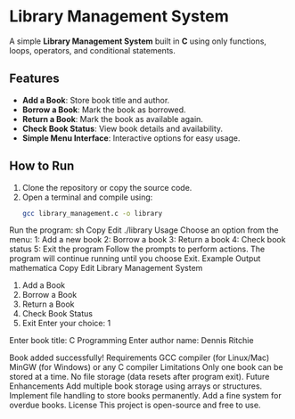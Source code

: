 # Library Management System

A simple **Library Management System** built in **C** using only functions, loops, operators, and conditional statements.

## Features
- **Add a Book**: Store book title and author.
- **Borrow a Book**: Mark the book as borrowed.
- **Return a Book**: Mark the book as available again.
- **Check Book Status**: View book details and availability.
- **Simple Menu Interface**: Interactive options for easy usage.

## How to Run
1. Clone the repository or copy the source code.
2. Open a terminal and compile using:
   ```sh
   gcc library_management.c -o library
Run the program:
sh
Copy
Edit
./library
Usage
Choose an option from the menu:
1: Add a new book
2: Borrow a book
3: Return a book
4: Check book status
5: Exit the program
Follow the prompts to perform actions.
The program will continue running until you choose Exit.
Example Output
mathematica
Copy
Edit
Library Management System
1. Add a Book
2. Borrow a Book
3. Return a Book
4. Check Book Status
5. Exit
Enter your choice: 1

Enter book title: C Programming
Enter author name: Dennis Ritchie

Book added successfully!
Requirements
GCC compiler (for Linux/Mac)
MinGW (for Windows) or any C compiler
Limitations
Only one book can be stored at a time.
No file storage (data resets after program exit).
Future Enhancements
Add multiple book storage using arrays or structures.
Implement file handling to store books permanently.
Add a fine system for overdue books.
License
This project is open-source and free to use.
